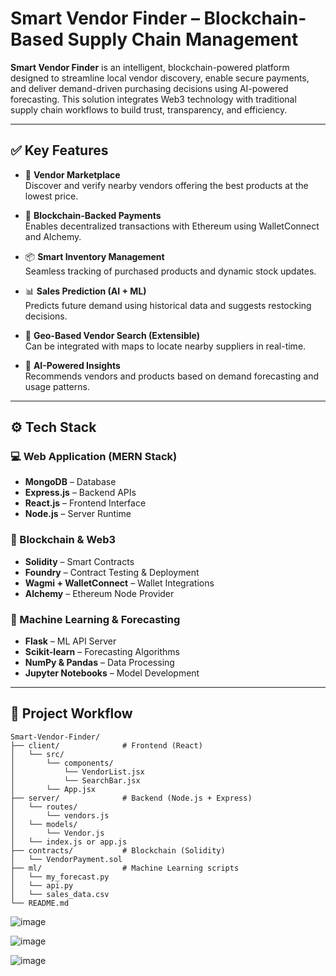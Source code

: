 # Smart Vendor Finder – Blockchain-Based Supply Chain Management

**Smart Vendor Finder** is an intelligent, blockchain-powered platform designed to streamline local vendor discovery, enable secure payments, and deliver demand-driven purchasing decisions using AI-powered forecasting. This solution integrates Web3 technology with traditional supply chain workflows to build trust, transparency, and efficiency.

---

## ✅ Key Features

- 🛒 **Vendor Marketplace**  
  Discover and verify nearby vendors offering the best products at the lowest price.

- 🔐 **Blockchain-Backed Payments**  
  Enables decentralized transactions with Ethereum using WalletConnect and Alchemy.

- 📦 **Smart Inventory Management**  
  Seamless tracking of purchased products and dynamic stock updates.

- 📊 **Sales Prediction (AI + ML)**  
  Predicts future demand using historical data and suggests restocking decisions.

- 📍 **Geo-Based Vendor Search (Extensible)**  
  Can be integrated with maps to locate nearby suppliers in real-time.

- 🧠 **AI-Powered Insights**  
  Recommends vendors and products based on demand forecasting and usage patterns.

---

## ⚙️ Tech Stack

### 💻 Web Application (MERN Stack)
- **MongoDB** – Database
- **Express.js** – Backend APIs
- **React.js** – Frontend Interface
- **Node.js** – Server Runtime

### 🔗 Blockchain & Web3
- **Solidity** – Smart Contracts
- **Foundry** – Contract Testing & Deployment
- **Wagmi + WalletConnect** – Wallet Integrations
- **Alchemy** – Ethereum Node Provider

### 🤖 Machine Learning & Forecasting
- **Flask** – ML API Server
- **Scikit-learn** – Forecasting Algorithms
- **NumPy & Pandas** – Data Processing
- **Jupyter Notebooks** – Model Development

---


## 🧭 Project Workflow

```
Smart-Vendor-Finder/
├── client/              # Frontend (React)
│   └── src/
│       └── components/
│           └── VendorList.jsx
│           └── SearchBar.jsx
│       └── App.jsx
├── server/              # Backend (Node.js + Express)
│   └── routes/
│       └── vendors.js
│   └── models/
│       └── Vendor.js
│   └── index.js or app.js
├── contracts/           # Blockchain (Solidity)
│   └── VendorPayment.sol
├── ml/                  # Machine Learning scripts
│   └── my_forecast.py
│   └── api.py
│   └── sales_data.csv
└── README.md
```


![image](https://github.com/user-attachments/assets/e376e4c9-48a5-4702-8a96-98a570f8fe9e)




![image](https://github.com/user-attachments/assets/dafc296e-46cc-4a42-b32a-d1edf68edd78)



![image](https://github.com/user-attachments/assets/1074479c-00e7-48ed-aef3-abc8ef78ccf4)


